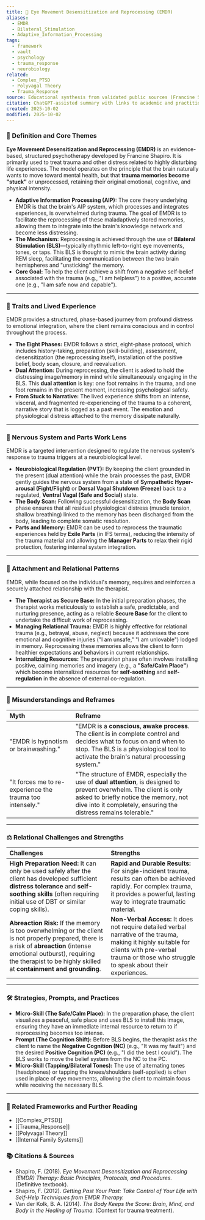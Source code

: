 ```yaml
---
title: 🧠 Eye Movement Desensitization and Reprocessing (EMDR)
aliases:
  - EMDR
  - Bilateral_Stimulation
  - Adaptive_Information_Processing
tags:
  - framework
  - vault
  - psychology
  - trauma_response
  - neurobiology
related:
  - Complex_PTSD
  - Polyvagal Theory
  - Trauma_Response
source: Educational synthesis from validated public sources (Francine Shapiro's model)
citation: ChatGPT-assisted summary with links to academic and practitioner materials
created: 2025-10-02
modified: 2025-10-02
---
```


<!-- @format -->

### 🧩 Definition and Core Themes

**Eye Movement Desensitization and Reprocessing (EMDR)** is an evidence-based,
structured psychotherapy developed by Francine Shapiro. It is primarily used to treat
trauma and other distress related to highly disturbing life experiences. The model
operates on the principle that the brain naturally wants to move toward mental health,
but that **trauma memories become "stuck"** or unprocessed, retaining their original
emotional, cognitive, and physical intensity.

- **Adaptive Information Processing (AIP):** The core theory underlying EMDR is that the
  brain's AIP system, which processes and integrates experiences, is overwhelmed during
  trauma. The goal of EMDR is to facilitate the reprocessing of these maladaptively
  stored memories, allowing them to integrate into the brain's knowledge network and
  become less distressing.
- **The Mechanism:** Reprocessing is achieved through the use of **Bilateral Stimulation
  (BLS)**—typically rhythmic left-to-right eye movements, tones, or taps. This BLS is
  thought to mimic the brain activity during REM sleep, facilitating the communication
  between the two brain hemispheres and "unsticking" the memory.
- **Core Goal:** To help the client achieve a shift from a negative self-belief
  associated with the trauma (e.g., "I am helpless") to a positive, accurate one (e.g.,
  "I am safe now and capable").

---

### 🌿 Traits and Lived Experience

EMDR provides a structured, phase-based journey from profound distress to emotional
integration, where the client remains conscious and in control throughout the process.

- **The Eight Phases:** EMDR follows a strict, eight-phase protocol, which includes
  history-taking, preparation (skill-building), assessment, desensitization (the
  reprocessing itself), installation of the positive belief, body scan, closure, and
  reevaluation.
- **Dual Attention:** During reprocessing, the client is asked to hold the distressing
  image/memory in mind while simultaneously engaging in the BLS. This **dual attention**
  is key: one foot remains in the trauma, and one foot remains in the present moment,
  increasing psychological safety.
- **From Stuck to Narrative:** The lived experience shifts from an intense, visceral,
  and fragmented re-experiencing of the trauma to a coherent, narrative story that is
  logged as a past event. The emotion and physiological distress attached to the memory
  dissipate naturally.

---

### 🧠 Nervous System and Parts Work Lens

EMDR is a targeted intervention designed to regulate the nervous system's response to
trauma triggers at a neurobiological level.

- **Neurobiological Regulation (PVT):** By keeping the client grounded in the present
  (dual attention) while the brain processes the past, EMDR gently guides the nervous
  system from a state of **Sympathetic Hyper-arousal (Fight/Flight)** or **Dorsal Vagal
  Shutdown (Freeze)** back to a regulated, **Ventral Vagal (Safe and Social)** state.
- **The Body Scan:** Following successful desensitization, the **Body Scan** phase
  ensures that all residual physiological distress (muscle tension, shallow breathing)
  linked to the memory has been discharged from the body, leading to complete somatic
  resolution.
- **Parts and Memory:** EMDR can be used to reprocess the traumatic experiences held by
  **Exile Parts** (in IFS terms), reducing the intensity of the trauma material and
  allowing the **Manager Parts** to relax their rigid protection, fostering internal
  system integration.

---

### 💞 Attachment and Relational Patterns

EMDR, while focused on the individual's memory, requires and reinforces a securely
attached relationship with the therapist.

- **The Therapist as Secure Base:** In the initial preparation phases, the therapist
  works meticulously to establish a safe, predictable, and nurturing presence, acting as
  a reliable **Secure Base** for the client to undertake the difficult work of
  reprocessing.
- **Managing Relational Trauma:** EMDR is highly effective for relational trauma (e.g.,
  betrayal, abuse, neglect) because it addresses the core emotional and cognitive
  injuries ("I am unsafe," "I am unlovable") lodged in memory. Reprocessing these
  memories allows the client to form healthier expectations and behaviors in current
  relationships.
- **Internalizing Resources:** The preparation phase often involves installing positive,
  calming memories and imagery (e.g., a **"Safe/Calm Place"**) which become internalized
  resources for **self-soothing** and **self-regulation** in the absence of external
  co-regulation.

---

### 🔄 Misunderstandings and Reframes

| Myth                                                      | Reframe                                                                                                                                                                                                                           |
| :-------------------------------------------------------- | :-------------------------------------------------------------------------------------------------------------------------------------------------------------------------------------------------------------------------------- |
| "EMDR is hypnotism or brainwashing."                      | "EMDR is a **conscious, awake process**. The client is in complete control and decides what to focus on and when to stop. The BLS is a physiological tool to activate the brain's natural processing system."                     |
| "It forces me to re-experience the trauma too intensely." | "The structure of EMDR, especially the use of **dual attention**, is designed to prevent overwhelm. The client is only asked to briefly notice the memory, not dive into it completely, ensuring the distress remains tolerable." |

---

### ⚖️ Relational Challenges and Strengths

| Challenges                                                                                                                                                                                                                                    | Strengths                                                                                                                                                                                                |
| :-------------------------------------------------------------------------------------------------------------------------------------------------------------------------------------------------------------------------------------------- | :------------------------------------------------------------------------------------------------------------------------------------------------------------------------------------------------------- |
| **High Preparation Need:** It can only be used safely after the client has developed sufficient **distress tolerance** and **self-soothing skills** (often requiring initial use of DBT or similar coping skills).                            | **Rapid and Durable Results:** For single-incident trauma, results can often be achieved rapidly. For complex trauma, it provides a powerful, lasting way to integrate traumatic material.               |
| **Abreaction Risk:** If the memory is too overwhelming or the client is not properly prepared, there is a risk of **abreaction** (intense emotional outburst), requiring the therapist to be highly skilled at **containment and grounding**. | **Non-Verbal Access:** It does not require detailed verbal narrative of the trauma, making it highly suitable for clients with pre-verbal trauma or those who struggle to speak about their experiences. |

---

### 🛠️ Strategies, Prompts, and Practices

- **Micro-Skill (The Safe/Calm Place):** In the preparation phase, the client visualizes
  a peaceful, safe place and uses BLS to install this image, ensuring they have an
  immediate internal resource to return to if reprocessing becomes too intense.
- **Prompt (The Cognition Shift):** Before BLS begins, the therapist asks the client to
  name the **Negative Cognition (NC)** (e.g., "It was my fault") and the desired
  **Positive Cognition (PC)** (e.g., "I did the best I could"). The BLS works to move
  the belief system from the NC to the PC.
- **Micro-Skill (Tapping/Bilateral Tones):** The use of alternating tones (headphones)
  or tapping the knees/shoulders (self-applied) is often used in place of eye movements,
  allowing the client to maintain focus while receiving the necessary BLS.

---

### 🔗 Related Frameworks and Further Reading

- [[Complex_PTSD]]
- [[Trauma_Response]]
- [[Polyvagal Theory]]
- [[Internal Family Systems]]

### 📚 Citations & Sources

- Shapiro, F. (2018). _Eye Movement Desensitization and Reprocessing (EMDR) Therapy:
  Basic Principles, Protocols, and Procedures._ (Definitive textbook).
- Shapiro, F. (2012). _Getting Past Your Past: Take Control of Your Life with Self-Help
  Techniques from EMDR Therapy._
- Van der Kolk, B. A. (2014). _The Body Keeps the Score: Brain, Mind, and Body in the
  Healing of Trauma._ (Context for trauma treatment).
